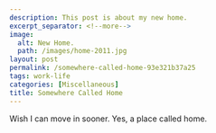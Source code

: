 ```yaml
---
description: This post is about my new home.
excerpt_separator: <!--more-->
image:
  alt: New Home.
  path: /images/home-2011.jpg
layout: post
permalink: /somewhere-called-home-93e321b37a25
tags: work-life
categories: [Miscellaneous]
title: Somewhere Called Home
---
```

Wish I can move in sooner. Yes, a place called home.
<!--more-->
